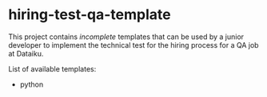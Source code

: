 # hiring-test-qa-template

This project contains _incomplete_ templates that can be used by a junior developer to implement the technical test for the hiring process for a QA job at Dataiku.

List of available templates:
 * python
 
